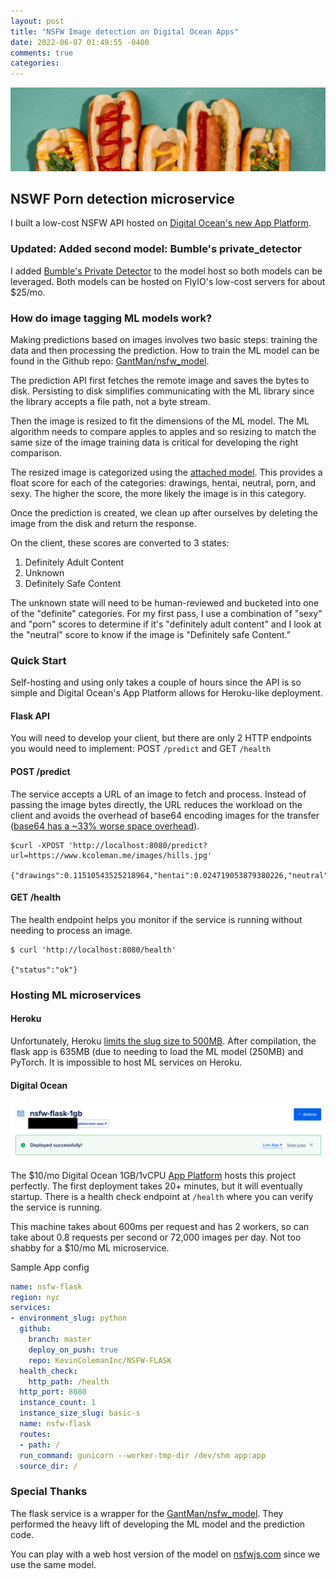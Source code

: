 ```yaml
---
layout: post
title: "NSFW Image detection on Digital Ocean Apps"
date: 2022-06-07 01:49:55 -0400
comments: true
categories: 
---
```


<img src="/images/hot-dogs.jpg" alt="row of hot dogs with various sauces and condiments" title="row of hot dogs with various sauces and condiments" class="banner-img" />

## NSWF Porn detection microservice

I built a low-cost NSFW API hosted on [Digital Ocean's new App Platform](https://docs.digitalocean.com/products/app-platform/).

### Updated: Added second model: Bumble's private_detector

I added [Bumble's Private Detector](https://bumble.com/help/what-is-private-detector) to the model host so both models can be leveraged. Both models can be hosted on FlyIO's low-cost servers for about $25/mo.

### How do image tagging ML models work?

Making predictions based on images involves two basic steps: training the data and then processing the prediction. How to train the ML model can be found in the Github repo: [GantMan/nsfw_model](https://github.com/GantMan/nsfw_model#training-folder-contents).

The prediction API first fetches the remote image and saves the bytes to disk. Persisting to disk simplifies communicating with the ML library since the library accepts a file path, not a byte stream.

Then the image is resized to fit the dimensions of the ML model. The ML algorithm needs to compare apples to apples and so resizing to match the same size of the image training data is critical for developing the right comparison.

The resized image is categorized using the [attached model](https://github.com/KevinColemanInc/NSFW-FLASK/tree/master/mobilenet_v2_140_2240). This provides a float score for each of the categories: drawings, hentai, neutral, porn, and sexy. The higher the score, the more likely the image is in this category.

Once the prediction is created, we clean up after ourselves by deleting the image from the disk and return the response.

On the client, these scores are converted to 3 states:

1. Definitely Adult Content
2. Unknown
3. Definitely Safe Content

The unknown state will need to be human-reviewed and bucketed into one of the "definite" categories. For my first pass, I use a combination of "sexy" and "porn" scores to determine if it's "definitely adult content" and I look at the "neutral" score to know if the image is "Definitely safe Content."

### Quick Start

Self-hosting and using only takes a couple of hours since the API is so simple and Digital Ocean's App Platform allows for Heroku-like deployment.

#### Flask API

You will need to develop your client, but there are only 2 HTTP endpoints you would need to implement: POST `/predict` and GET `/health`

#### POST /predict

The service accepts a URL of an image to fetch and process. Instead of passing the image bytes directly, the URL reduces the workload on the client and avoids the overhead of base64 encoding images for the transfer ([base64 has a ~33% worse space overhead](https://lemire.me/blog/2019/01/30/what-is-the-space-overhead-of-base64-encoding/)).

```
$curl -XPOST 'http://localhost:8080/predict?url=https://www.kcoleman.me/images/hills.jpg'

{"drawings":0.11510543525218964,"hentai":0.024719053879380226,"neutral":0.803202748298645,"porn":0.0172234196215868,"sexy":0.039749305695295334}
```

#### GET /health

The health endpoint helps you monitor if the service is running without needing to process an image.

```
$ curl 'http://localhost:8080/health'

{"status":"ok"}
```

### Hosting ML microservices

#### Heroku

Unfortunately, Heroku [limits the slug size to 500MB](https://devcenter.heroku.com/changelog-items/1145). After compilation, the flask app is 635MB (due to needing to load the ML model (250MB) and PyTorch. It is impossible to host ML services on Heroku.

#### Digital Ocean

<img src="/images/digitalocean-nsfw-flask.png" alt="row of hot dogs with various sauces and condiments" title="row of hot dogs with various sauces and condiments" class="banner-img" />

The $10/mo Digital Ocean 1GB/1vCPU [App Platform](https://docs.digitalocean.com/products/app-platform/) hosts this project perfectly. The first deployment takes 20+ minutes, but it will eventually startup. There is a health check endpoint at `/health` where you can verify the service is running.

This machine takes about 600ms per request and has 2 workers, so can take about 0.8 requests per second or 72,000 images per day. Not too shabby for a $10/mo ML microservice.

Sample App config

```yaml
name: nsfw-flask
region: nyc
services:
- environment_slug: python
  github:
    branch: master
    deploy_on_push: true
    repo: KevinColemanInc/NSFW-FLASK
  health_check:
    http_path: /health
  http_port: 8080
  instance_count: 1
  instance_size_slug: basic-s
  name: nsfw-flask
  routes:
  - path: /
  run_command: gunicorn --worker-tmp-dir /dev/shm app:app
  source_dir: /
```

### Special Thanks

The flask service is a wrapper for the [GantMan/nsfw_model](https://github.com/GantMan/nsfw_model). They performed the heavy lift of developing the ML model and the prediction code.

You can play with a web host version of the model on [nsfwjs.com](https://nsfwjs.com) since we use the same model.
